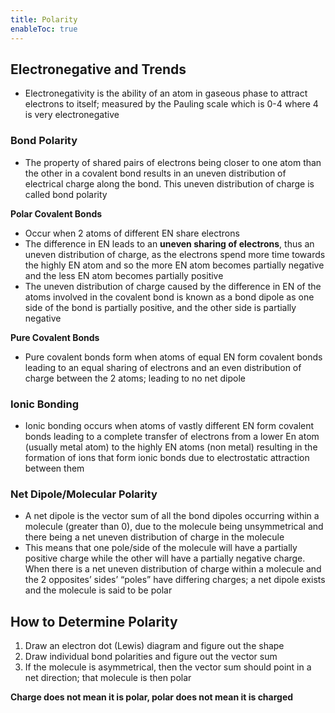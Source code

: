 ```yaml
---
title: Polarity
enableToc: true
---
```


## Electronegative and Trends

- Electronegativity is the ability of an atom in gaseous phase to attract electrons to itself; measured by the Pauling scale which is 0-4 where 4 is very electronegative

### Bond Polarity

- The property of shared pairs of electrons being closer to one atom than the other in a covalent bond results in an uneven distribution of electrical charge along the bond. This uneven distribution of charge is called bond polarity

**Polar Covalent Bonds**
- Occur when 2 atoms of different EN share electrons
- The difference in EN leads to an **uneven sharing of electrons**, thus an uneven distribution of charge, as the electrons spend more time towards the highly EN atom and so the more EN atom becomes partially negative and the less EN atom becomes partially positive
- The uneven distribution of charge caused by the difference in EN of the atoms involved in the covalent bond is known as a bond dipole as one side of the bond is partially positive, and the other side is partially negative

**Pure Covalent Bonds**

- Pure covalent bonds form when atoms of equal EN form covalent bonds leading to an equal sharing of electrons and an even distribution of charge between the 2 atoms; leading to no net dipole

### Ionic Bonding

- Ionic bonding occurs when atoms of vastly different EN form covalent bonds leading to a complete transfer of electrons from a lower En atom (usually metal atom) to the highly EN atoms (non metal) resulting in the formation of ions that form ionic bonds due to electrostatic attraction between them

### Net Dipole/Molecular Polarity

- A net dipole is the vector sum of all the bond dipoles occurring within a molecule (greater than 0), due to the molecule being unsymmetrical and there being a net uneven distribution of charge in the molecule
- This means that one pole/side of the molecule will have a partially positive charge while the other will have a partially negative charge. When there is a net uneven distribution of charge within a molecule and the 2 opposites’ sides’ “poles” have differing charges; a net dipole exists and the molecule is said to be polar

## How to Determine Polarity

1. Draw an electron dot (Lewis) diagram and figure out the shape
2. Draw individual bond polarities and figure out the vector sum
3. If the molecule is asymmetrical, then the vector sum should point in a net direction; that molecule is then polar

**Charge does not mean it is polar, polar does not mean it is charged**